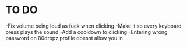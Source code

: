 # TO DO 
-Fix volume being loud as fuck when clicking
-Make it so every keyboard press plays the sound
-Add a cooldown to clicking
-Entering wrong password on 80dropz profile doesnt allow you in
